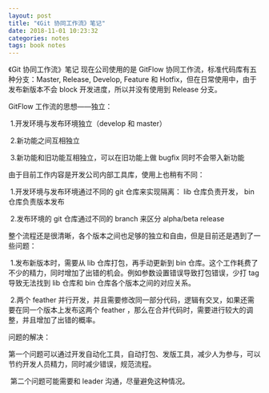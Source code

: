 ```yaml
---
layout: post
title: "《Git 协同工作流》笔记"
date: 2018-11-01 10:23:32
categories: notes
tags: book notes
---
```



《Git 协同工作流》笔记
现在公司使用的是 GitFlow 协同工作流，标准代码库有五种分支：Master, Release, Develop, Feature 和 Hotfix，但在日常使用中，由于发布新版本不会 block 开发进度，所以并没有使用到 Release 分支。

GitFlow 工作流的思想——独立：

​	1.开发环境与发布环境独立（develop 和 master）

​	2.新功能之间互相独立

​	3.新功能和旧功能互相独立，可以在旧功能上做 bugfix 同时不会带入新功能

由于目前工作内容是开发公司内部工具库，使用上也稍有不同：

​	1.开发环境与发布环境通过不同的 git 仓库来实现隔离： lib 仓库负责开发， bin 仓库负责版本发布

​	2.发布环境的 git 仓库通过不同的 branch 来区分 alpha/beta release

整个流程还是很清晰，各个版本之间也足够的独立和自由，但是目前还是遇到了一些问题：

​	1.发布新版本时，需要从 lib 仓库打包，再手动更新到 bin 仓库。这个工作耗费了不少的精力，同时增加了出错的机会。例如参数设置错误导致打包错误，少打 tag 导致无法找到 lib 仓库和 bin 仓库各个版本之间的对应关系。

​	2.两个 feather 并行开发，并且需要修改同一部分代码，逻辑有交叉，如果还需要在同一个版本上发布这两个 feather ，那么在合并代码时，需要进行较大的调整，并且增加了出错的概率。

问题的解决：

​	第一个问题可以通过开发自动化工具，自动打包、发版工具，减少人为参与，可以节约开发人员精力，同时减少错误，规范流程。

​	第二个问题可能需要和 leader 沟通，尽量避免这种情况。

